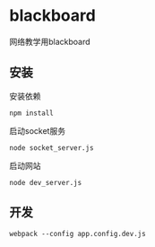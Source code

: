 # blackboard
网络教学用blackboard

## 安装
安装依赖
```
npm install
```
启动socket服务
```
node socket_server.js
```

启动网站
```
node dev_server.js 
```

## 开发
```
webpack --config app.config.dev.js
```
